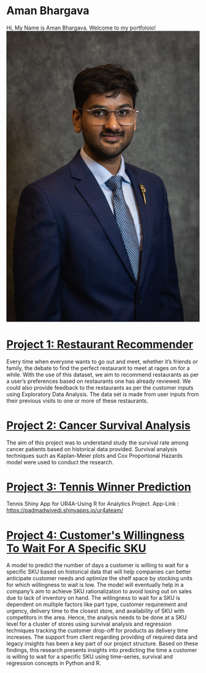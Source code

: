 # Aman Bhargava
Hi, My Name is Aman Bhargava. Welcome to my portfoloio!
![](https://github.com/amanbhargava97/Aman_Bhargava/blob/main/images/WhatsApp%20Image%202022-04-27%20at%201.12.26%20PM.jpeg)


# [Project 1: Restaurant Recommender](https://github.com/amanbhargava97/Restaurant_Recommend)
Every time when everyone wants to go out and meet, whether it’s friends or family, the debate to find the perfect restaurant to meet at rages on for a while. With the use of this dataset, we aim to recommend restaurants as per a user’s preferences based on restaurants one has already reviewed. We could also provide feedback to the restaurants as per the customer inputs using Exploratory Data Analysis. The data set is made from user inputs from their previous visits to one or more of these restaurants.

# [Project 2: Cancer Survival Analysis](https://github.com/amanbhargava97/CancerSurvivalAnalysis)
The aim of this project was to understand study the survival rate among cancer patients based on historical data provided. Survival analysis techniques such as Kaplan-Meier plots and Cox Proportional Hazards model were used to conduct the research.

# [Project 3: Tennis Winner Prediction](https://github.com/amanbhargava97/Tennis-winner)
Tennis Shiny App for UR4A-Using R for Analytics Project. App-Link : https://padmadwivedi.shinyapps.io/ur4ateam/

# [Project 4: Customer's Willingness To Wait For A Specific SKU](https://github.com/amanbhargava97/Willingness_To_Wait)
A model to predict the number of days a customer is willing to wait for a specific SKU based on historical data that will help companies can better anticipate customer needs and optimize the shelf space by stocking units for which willingness to wait is low. The model will eventually help in a company’s aim to achieve SKU rationalization to avoid losing out on sales due to lack of inventory on hand. The willingness to wait for a SKU is dependent on multiple factors like part type, customer requirement and urgency, delivery time to the closest store, and availability of SKU with competitors in the area. Hence, the analysis needs to be done at a SKU level for a cluster of stores using survival analysis and regression techniques tracking the customer drop-off for products as delivery time increases. The support from client regarding providing of required data and legacy insights has been a key part of our project structure. Based on these findings, this research presents insights into predicting the time a customer is willing to wait for a specific SKU using time-series, survival and regression concepts in Python and R.
